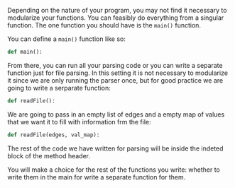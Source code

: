 <!--title={Writing a Main Function}-->

<!--badges={Python:22,Algorithms:11}-->

<!--concepts={directedGraphs, introToGraphs, useOfGraphs}-->

Depending on the nature of your program, you may not find it necessary to modularize your functions. You can feasibly do everything from a singular function. The one function you should have is the `main()` function.

You can define a `main()` function like so:

```python
def main():
```

From there, you can run all your parsing code or you can write a separate function just for file parsing. In this setting it is not necessary to modularize it since we are only running the parser once, but for good practice we are going to write a serparate function:

```python
def readFile():
```

We are going to pass in an empty list of edges and a empty map of values that we want it to fill with information frm the file:

```python
def readFile(edges, val_map):
```

The rest of the code we have written for parsing will be inside the indeted block of the method header.

You will make a choice for the rest of the functions you write: whether to write them in the main for write a separate function for them.